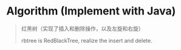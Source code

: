 # Algorithm (Implement with Java)

> 红黑树（实现了插入和删除操作，以及左旋和右旋）
>
> rbtree is RedBlackTree, realize the insert and delete.